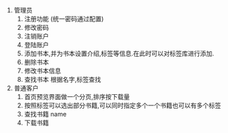 1. 管理员
   1. 注册功能 (统一密码通过配置)
   2. 修改密码
   3. 注销账户
   4. 登陆账户
   5. 添加书本,并为书本设置介绍,标签等信息.在此时可以对标签库进行添加.
   6. 删除书本
   7. 修改书本信息 
   8. 查找书本 根据名字,标签查找
2. 普通客户
   1. 首页预览界面做一个分页,排序按下载量
   2. 按照标签可以选出部分书籍,可以同时指定多个一个书籍也可以有多个标签
   3. 查找书籍 name
   4. 下载书籍